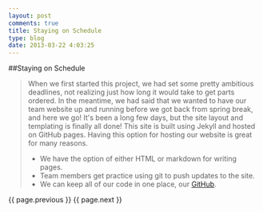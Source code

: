 ```yaml
---
layout: post
comments: true
title: Staying on Schedule
type: blog
date: 2013-03-22 4:03:25
---
```



##Staying on Schedule
>When we first started this project, we had set some pretty ambitious deadlines, not realizing just how long it would take to get parts ordered. In the meantime, we had said that we wanted to have our team website up and running before we got back from spring break, and here we go!
>It's been a long few days, but the site layout and templating is finally all done! This site is built using Jekyll and hosted on GitHub pages. Having this option for hosting our website is great for many reasons.
>
> - We have the option of either HTML or markdown for writing pages.
> - Team members get practice using git to push updates to the site.
> - We can keep all of our code in one place, our [GitHub][].


{{ page.previous }} {{ page.next }}

[GitHub]: http://github.com/Swarmbots "SwarmBots GitHub"

